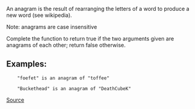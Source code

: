 An anagram is the result of rearranging the letters of a word to produce a new word (see wikipedia).

Note: anagrams are case insensitive

Complete the function to return true if the two arguments given are anagrams of each other; return false otherwise.

## Examples:
```
    "foefet" is an anagram of "toffee"

    "Buckethead" is an anagram of "DeathCubeK"
```

[Source](https://www.codewars.com/kata/529eef7a9194e0cbc1000255)
